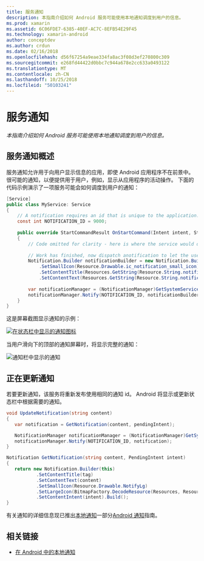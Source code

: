 ```yaml
---
title: 服务通知
description: 本指南介绍如何 Android 服务可能使用本地通知调度到用户的信息。
ms.prod: xamarin
ms.assetid: 6C06FDE7-6385-40EF-AC7C-8EFB54E29F45
ms.technology: xamarin-android
author: conceptdev
ms.author: crdun
ms.date: 02/16/2018
ms.openlocfilehash: d56f67254a9eae334fa8ac3f08d3ef270800c309
ms.sourcegitcommit: e268fd44422d0bbc7c944a678e2cc633a0493122
ms.translationtype: MT
ms.contentlocale: zh-CN
ms.lasthandoff: 10/25/2018
ms.locfileid: "50103241"
---
```

# <a name="service-notifications"></a>服务通知

_本指南介绍如何 Android 服务可能使用本地通知调度到用户的信息。_


## <a name="service-notifications-overview"></a>服务通知概述

服务通知允许用于向用户显示信息的应用，即使 Android 应用程序不在前景中。 很可能的通知，以便提供用于用户，例如，显示从应用程序的活动操作。 下面的代码示例演示了一项服务可能会如何调度到用户的通知：

```csharp
[Service]
public class MyService: Service 
{
    // A notification requires an id that is unique to the application.
    const int NOTIFICATION_ID = 9000;
    
    public override StartCommandResult OnStartCommand(Intent intent, StartCommandFlags flags, int startId)
    {
        // Code omitted for clarity - here is where the service would do something.
    
        // Work has finished, now dispatch anotification to let the user know.
        Notification.Builder notificationBuilder = new Notification.Builder(this)
            .SetSmallIcon(Resource.Drawable.ic_notification_small_icon)
            .SetContentTitle(Resources.GetString(Resource.String.notification_content_title))
            .SetContentText(Resources.GetString(Resource.String.notification_content_text));
        
        var notificationManager = (NotificationManager)GetSystemService(NotificationService);
        notificationManager.Notify(NOTIFICATION_ID, notificationBuilder.Build());
    }
}
```

这是屏幕截图显示通知的示例：

[![在状态栏中显示的通知图标](service-notifications-images/01-notification-sml.png)](service-notifications-images/01-notification.png#lightbox)

当用户滑向下的顶部的通知屏幕时，将显示完整的通知：

![通知栏中显示的通知](service-notifications-images/02-fullnotification.png)


## <a name="updating-a-notification"></a>正在更新通知

若要更新通知，该服务将重新发布使用相同的通知 id。 Android 将显示或更新状态栏中根据需要的通知。

```csharp 
void UpdateNotification(string content)
{
   var notification = GetNotification(content, pendingIntent);

   NotificationManager notificationManager = (NotificationManager)GetSystemService(Context.NotificationService);
   notificationManager.Notify(NOTIFICATION_ID, notification);
}

Notification GetNotification(string content, PendingIntent intent)
{
   return new Notification.Builder(this)
           .SetContentTitle(tag)
           .SetContentText(content)
           .SetSmallIcon(Resource.Drawable.NotifyLg)
           .SetLargeIcon(BitmapFactory.DecodeResource(Resources, Resource.Drawable.Icon))
           .SetContentIntent(intent).Build();
}
```

有关通知的详细信息现已推出[本地通知](~/android/app-fundamentals/notifications/local-notifications.md)一部分[Android 通知](~/android/app-fundamentals/notifications/index.md)指南。


## <a name="related-links"></a>相关链接

- [在 Android 中的本地通知](~/android/app-fundamentals/notifications/local-notifications.md)
